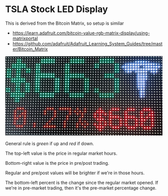 # TSLA Stock LED Display

This is derived from the Bitcoin Matrix, so setup is similar
* https://learn.adafruit.com/bitcoin-value-rgb-matrix-display/using-matrixportal
* https://github.com/adafruit/Adafruit_Learning_System_Guides/tree/master/Bitcoin_Matrix

![](docs/photo.jpg)

General rule is _green_ if up and _red_ if down.

The top-left value is the price in regular market hours.

Bottom-right value is the price in pre/post trading.

Regular and pre/post values will be brighter if we're in those hours.

The bottom-left percent is the change since the regular market opened. If we're in pre-market trading, then it's the
pre-market percentage change.


